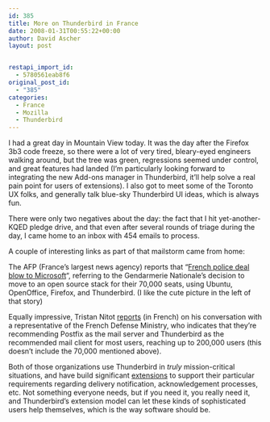 ```yaml
---
id: 385
title: More on Thunderbird in France
date: 2008-01-31T00:55:22+00:00
author: David Ascher
layout: post


restapi_import_id:
  - 5780561eab8f6
original_post_id:
  - "385"
categories:
  - France
  - Mozilla
  - Thunderbird
---
```

I had a great day in Mountain View today. It was the day after the Firefox 3b3 code freeze, so there were a lot of very tired, bleary-eyed engineers walking around, but the tree was green, regressions seemed under control, and great features had landed (I&#8217;m particularly looking forward to integrating the new Add-ons manager in Thunderbird, it&#8217;ll help solve a real pain point for users of extensions). I also got to meet some of the Toronto UX folks, and generally talk blue-sky Thunderbird UI ideas, which is always fun.

There were only two negatives about the day: the fact that I hit yet-another-KQED pledge drive, and that even after several rounds of triage during the day, I came home to an inbox with 454 emails to process.

A couple of interesting links as part of that mailstorm came from home:

The AFP (France&#8217;s largest news agency) reports that &#8220;[French police deal blow to Microsoft](http://afp.google.com/article/ALeqM5iU4Lq7tOR_WVOJLZ3IeRaIH03x6w)&#8220;, referring to the Gendarmerie Nationale&#8217;s decision to move to an open source stack for their 70,000 seats, using Ubuntu, OpenOffice, Firefox, and Thunderbird. (I like the cute picture in the left of that story)

Equally impressive, Tristan Nitot [reports](http://standblog.org/blog/post/2008/01/30/Questions-a-Thierry-Leblond-Ministere-de-la-Defense) (in French) on his conversation with a representative of the French Defense Ministry, who indicates that they&#8217;re recommending Postfix as the mail server and Thunderbird as the recommended mail client for most users, reaching up to 200,000 users (this doesn&#8217;t include the 70,000 mentioned above).

Both of those organizations use Thunderbird in _truly_ mission-critical situations, and have build significant [extensions](http://milimail.org/milimail/index.php/Main_Page) to support their particular requirements regarding delivery notification, acknowledgement processes, etc. Not something everyone needs, but if you need it, you really need it, and Thunderbird&#8217;s extension model can let these kinds of sophisticated users help themselves, which is the way software should be.